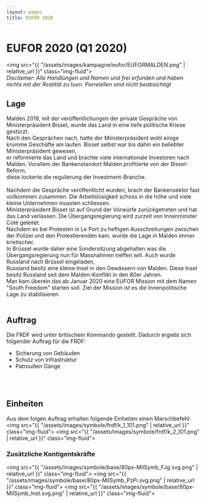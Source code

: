 ```yaml
---
layout: pages
title: EUFOR 2020
---
```

# EUFOR 2020 (Q1 2020)

<img src="{{ "/assets/images/kampagne/eufor/EUFORMALDEN.png" | relative_url }}" class="img-fluid">
<br>
*Disclaimer: Alle Handlungen und Namen und frei erfunden und haben nichts mit der Realität zu tuen. Parrelellen sind nicht beabsichtigt*
<br>

## Lage
Malden 2019, mit der veröffentlichungen der private Gespräche von Ministerpräsident Bisset, wurde das Land in eine tiefe politische Kriese gestürzt.<br>
Nach den Gesprächen nach, hatte der Ministerpräsident wohl einige krumme Geschäfte am laufen. Bisset selbst war bis dahin ein beliebter Ministerpräsident gewesen,<br>
er reformierte das Land und brachte viele internationale Investoren nach Malden. Vorallem der Bankenstandort Malden profitierte von der Bisset-Reform,<br>
diese lockerte die regulierung der Investment-Branche.
<br>
<br>
Nachdem die Gespräche veröffentlicht wurden, brach der Bankensektor fast vollkommen zusammen. Die Arbeitslosigkeit schoss in die höhe und viele kleine Unternehmen mussten schliessen.<br>
Ministerpräsident Bisset ist auf Grund der Vorwürfe zurückgetreten und hat das Land verlassen. Die Übergangsregierung wird zurzeit von Innenminster Coté geleitet.<br>
Nachdem es bei Protesten in Le Port zu heftigen Ausschreitungen zwischen der Polizei und den Protestierenden kam, wurde die Lage in Malden immer krietischer.<br>
In Brüssel wurde daher eine Sondersitzung abgehalten was die Übergangsregierung nun für Massnahmen treffen will. Auch wurde Russland nach Brüssel eingeladen,<br>
Russland besitz eine kleine Insel in den Gewässern von Malden. Diese Insel besitz Russland seit dem Malden-Konflikt in den 80er Jahren.<br>
Man kam überein das ab Januar 2020 eine EUFOR Mission mit dem Namen "South Freedom" starten soll. Ziel der Mission ist es die Innenpolitische Lage zu stabilisieren.<br>
<br>

## Auftrag
Die FRDF wird unter britischem Kommando gestellt. Dadurch ergiebt sich folgender Auftrag für die FRDF:
* Sicherung von Gebäuden
* Schutz von Infrastruktur
* Patrouillen Gänge
<br>
<br>

## Einheiten
Aus dem folgen Auftrag erhalten folgende Einheiten einen Marschbefehl:
<br>
<img src="{{ "/assets/images/symbole/frdf/k_1_101.png" | relative_url }}" class="img-fluid">
<img src="{{ "/assets/images/symbole/frdf/k_2_101.png" | relative_url }}" class="img-fluid">
<br>
### Zusätzliche Kontigentskräfte
<img src="{{ "/assets/images/symbole/base/80px-MilSymb_FJg.svg.png" | relative_url }}" class="img-fluid">
<img src="{{ "/assets/images/symbole/base/80px-MilSymb_PzPi.svg.png" | relative_url }}" class="img-fluid">
<img src="{{ "/assets/images/symbole/base/80px-MilSymb_Inst.svg.png" | relative_url }}" class="img-fluid">
<br>
<br>